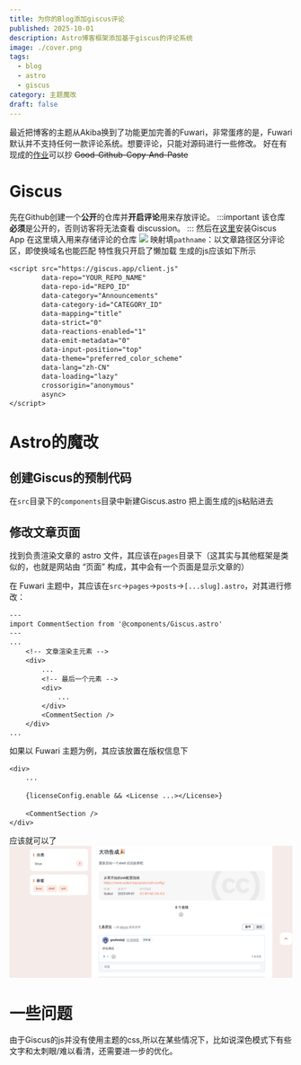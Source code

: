 ```yaml
---
title: 为你的Blog添加giscus评论
published: 2025-10-01
description: Astro博客框架添加基于giscus的评论系统
image: ./cover.png
tags:
  - blog
  - astro
  - giscus
category: 主题魔改
draft: false
---
```

最近把博客的主题从Akiba换到了功能更加完善的Fuwari，非常蛋疼的是，Fuwari默认并不支持任何一款评论系统。想要评论，只能对源码进行一些修改。
好在有现成的[作业](https://f.1.5.0.9.1.0.0.0.7.4.0.1.0.0.2.ip6.arpa/posts/comment/)可以抄 ~~Good-Github-Copy-And-Paste~~

# Giscus

先在Github创建一个**公开**的仓库并**开启评论**用来存放评论。
:::important
该仓库**必须**是公开的，否则访客将无法查看 discussion。
:::
然后在[这里](https://github.com/apps/giscus)安装Giscus App
在这里填入用来存储评论的仓库
![](repo—url.png)
映射填`pathname`：以文章路径区分评论区，即使换域名也能匹配
特性我只开启了懒加载
生成的js应该如下所示
```
<script src="https://giscus.app/client.js"
        data-repo="YOUR_REPO_NAME"
        data-repo-id="REPO_ID"
        data-category="Announcements"
        data-category-id="CATEGORY_ID"
        data-mapping="title"
        data-strict="0"
        data-reactions-enabled="1"
        data-emit-metadata="0"
        data-input-position="top"
        data-theme="preferred_color_scheme"
        data-lang="zh-CN"
        data-loading="lazy"
        crossorigin="anonymous"
        async>
</script>
```

# Astro的魔改
## 创建Giscus的预制代码
在`src`目录下的`components`目录中新建Giscus.astro
把上面生成的js粘贴进去
##  修改文章页面

找到负责渲染文章的 astro 文件，其应该在`pages`目录下（这其实与其他框架是类似的，也就是网站由 “页面” 构成，其中会有一个页面是显示文章的）

在 Fuwari 主题中，其应该在`src`->`pages`->`posts`->`[...slug].astro`，对其进行修改：
```
---
import CommentSection from '@components/Giscus.astro'
---
...
	<!-- 文章渲染主元素 -->
	<div>
		...
		<!-- 最后一个元素 -->
		<div>
			...
		</div>
		<CommentSection />
	</div>
...

```
如果以 Fuwari 主题为例，其应该放置在版权信息下
```
<div>
	...
	
	{licenseConfig.enable && <License ...></License>}
	
	<CommentSection />
</div>

```
应该就可以了
![](cover.png)

# 一些问题
由于Giscus的js并没有使用主题的css,所以在某些情况下，比如说深色模式下有些文字和太刺眼/难以看清，还需要进一步的优化。